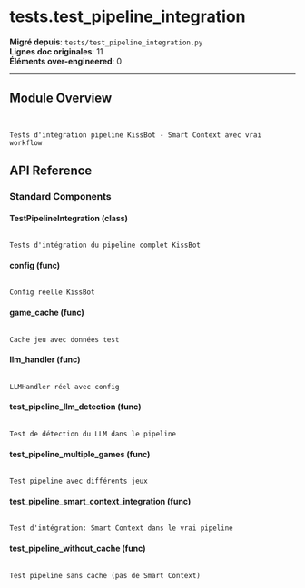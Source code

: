 # tests.test_pipeline_integration

**Migré depuis**: `tests/test_pipeline_integration.py`  
**Lignes doc originales**: 11  
**Éléments over-engineered**: 0  

---

## Module Overview

```text


Tests d'intégration pipeline KissBot - Smart Context avec vrai workflow

```

## API Reference

### Standard Components

#### TestPipelineIntegration (class)

```text

Tests d'intégration du pipeline complet KissBot

```

#### config (func)

```text

Config réelle KissBot

```

#### game_cache (func)

```text

Cache jeu avec données test

```

#### llm_handler (func)

```text

LLMHandler réel avec config

```

#### test_pipeline_llm_detection (func)

```text

Test de détection du LLM dans le pipeline

```

#### test_pipeline_multiple_games (func)

```text

Test pipeline avec différents jeux

```

#### test_pipeline_smart_context_integration (func)

```text

Test d'intégration: Smart Context dans le vrai pipeline

```

#### test_pipeline_without_cache (func)

```text

Test pipeline sans cache (pas de Smart Context)

```
